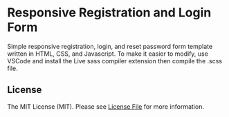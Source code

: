 # Responsive Registration and Login Form
Simple responsive registration, login, and reset password form template written in HTML, CSS, and Javascript.
To make it easier to modify, use VSCode and install the Live sass compiler extension then compile the .scss file.

## License

The MIT License (MIT). Please see [License File](LICENSE) for more information.